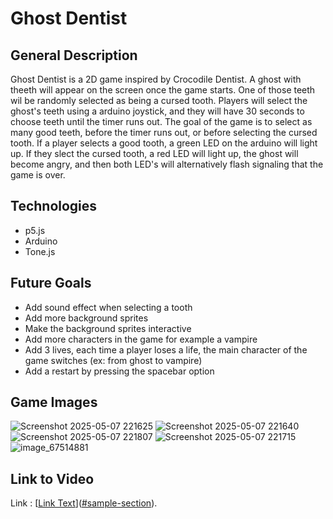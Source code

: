 # Ghost Dentist

## General Description
Ghost Dentist is a 2D game inspired by Crocodile Dentist. A ghost with theeth will appear on the screen once the game starts. One of those teeth wil be randomly selected as being a cursed tooth.
Players will select the ghost's teeth using a arduino joystick, and they will have 30 seconds to choose teeth until the timer runs out. The goal of the game is to select as many good teeth, before the 
timer runs out, or before selecting the cursed tooth. If a player selects a good tooth, a green LED on the arduino will light up. If they slect the cursed tooth, a red LED will light up, the ghost
will become angry, and then both LED's will alternatively flash signaling that the game is over. 

## Technologies
- p5.js
- Arduino
- Tone.js

## Future Goals
- Add sound effect when selecting a tooth
- Add more background sprites
- Make the background sprites interactive
- Add more characters in the game for example a vampire
- Add 3 lives, each time a player loses a life, the main character of the game switches (ex: from ghost to vampire)
- Add a restart by pressing the spacebar option

## Game Images
![Screenshot 2025-05-07 221625](https://github.com/user-attachments/assets/bdd2d1bf-8c32-4970-8434-76bc806147eb)
![Screenshot 2025-05-07 221640](https://github.com/user-attachments/assets/6a0428d6-f91b-4271-a894-541d0548eeb9)
![Screenshot 2025-05-07 221807](https://github.com/user-attachments/assets/7ce4e25e-58b5-4dca-ac5e-8669452b44b3)
![Screenshot 2025-05-07 221715](https://github.com/user-attachments/assets/2ff43a6f-e21e-4f89-98c4-07dde2e81e6f)
![image_67514881](https://github.com/user-attachments/assets/7d6fc486-baa7-4991-80df-458965220a9a)

## Link to Video
Link : [[Link Text](https://youtu.be/EqT1eNq0W28)]([#sample-section](https://youtu.be/EqT1eNq0W28)).
